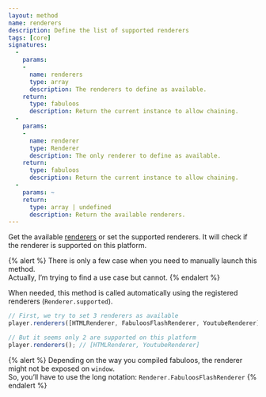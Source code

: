 ```yaml
---
layout: method
name: renderers
description: Define the list of supported renderers
tags: [core]
signatures:
  -
    params:
    -
      name: renderers
      type: array
      description: The renderers to define as available.
    return:
      type: fabuloos
      description: Return the current instance to allow chaining.
  -
    params:
    -
      name: renderer
      type: Renderer
      description: The only renderer to define as available.
    return:
      type: fabuloos
      description: Return the current instance to allow chaining.
  -
    params: ~
    return:
      type: array | undefined
      description: Return the available renderers.
---
```


Get the available [renderers](/documentation/renderers.html) or set the supported renderers. It will check if the renderer is supported on this platform.

{% alert %}
There is only a few case when you need to manually launch this method.  
Actually, I’m trying to find a use case but cannot.
{% endalert %}

When needed, this method is called automatically using the registered renderers (`Renderer.supported`).

```js
// First, we try to set 3 renderers as available
player.renderers([HTMLRenderer, FabuloosFlashRenderer, YoutubeRenderer]);

// But it seems only 2 are supported on this platform
player.renderers(); // [HTMLRenderer, YoutubeRenderer]
```

{% alert %}
Depending on the way you compiled fabuloos, the renderer might not be exposed on `window`.  
So, you’ll have to use the long notation: `Renderer.FabuloosFlashRenderer`
{% endalert %}